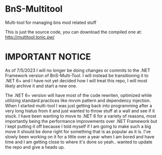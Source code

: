 # BnS-Multitool
Multi-tool for managing bns mod related stuff

This is just the source code, you can download the compiled one at: http://multitool.tonic.pw/

# IMPORTANT NOTICE
As of 7/5/2023 I will no longer be doing changes or commits to the .NET Framework version of BnS-Multi-Tool. I will instead be transitioning it to .NET 6+ and I have not yet decided how I will treat this repo, I will most likely archive it and start a new one.

The .NET 6+ version will have most of the code rewriten, optimized while utilizing standard practices like mvvm pattern and dependency injection. When I started multi-tool I was just getting back into programming after a very long hiatus from it and just wanted to throw stuff at a wall and see if it stuck. I have been wanting to move to .NET 6 for a variety of reasons, most importantly being the performance improvements over .NET Framework but I kept putting it off because I told myself if I am going to make such a big move it should be done right for something that is as popular as it is. I've slowly been working on it for a little over a year when I am bored and have time and I am getting close to where it's done so yeah.. wanted to update the repo and give a heads up.